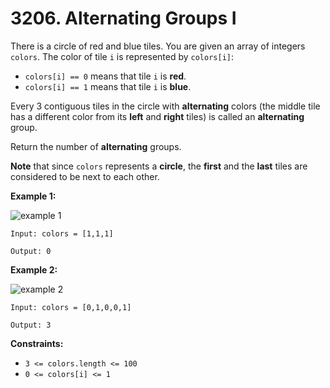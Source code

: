 # 3206. Alternating Groups I

There is a circle of red and blue tiles. You are given an array of integers `colors`. The color of tile `i` is represented by `colors[i]`:

- `colors[i] == 0` means that tile `i` is **red**.
- `colors[i] == 1` means that tile `i` is **blue**.

Every 3 contiguous tiles in the circle with **alternating** colors (the middle tile has a different color from its **left** and **right** tiles) is called an **alternating** group.

Return the number of **alternating** groups.

**Note** that since `colors` represents a **circle**, the **first** and the **last** tiles are considered to be next to each other.

**Example 1:**

![example 1](https://assets.leetcode.com/uploads/2024/05/16/image_2024-05-16_23-53-171.png)

```()
Input: colors = [1,1,1]

Output: 0
```

**Example 2:**

![example 2](https://assets.leetcode.com/uploads/2024/05/16/image_2024-05-16_23-47-491.png)

```()
Input: colors = [0,1,0,0,1]

Output: 3
```

**Constraints:**

- `3 <= colors.length <= 100`
- `0 <= colors[i] <= 1`
